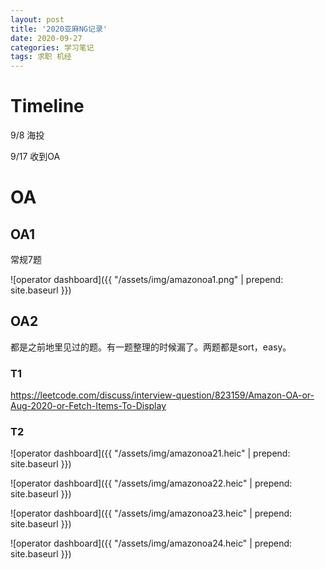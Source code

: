 ```yaml
---
layout: post
title: '2020亚麻NG记录'
date: 2020-09-27
categories: 学习笔记
tags: 求职 机经
---
```


# Timeline

9/8 海投

9/17 收到OA



# OA

## OA1

常规7题

![operator dashboard]({{ "/assets/img/amazonoa1.png" | prepend: site.baseurl }})



## OA2

都是之前地里见过的题。有一题整理的时候漏了。两题都是sort，easy。

### T1

https://leetcode.com/discuss/interview-question/823159/Amazon-OA-or-Aug-2020-or-Fetch-Items-To-Display

### T2

![operator dashboard]({{ "/assets/img/amazonoa21.heic" | prepend: site.baseurl }})

![operator dashboard]({{ "/assets/img/amazonoa22.heic" | prepend: site.baseurl }})

![operator dashboard]({{ "/assets/img/amazonoa23.heic" | prepend: site.baseurl }})

![operator dashboard]({{ "/assets/img/amazonoa24.heic" | prepend: site.baseurl }})

